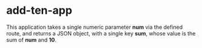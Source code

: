 # add-ten-app
This application takes a single numeric parameter **num** via the defined route, and returns a JSON object, with a single key **sum**, whose value is the sum of **num** and **10**.

